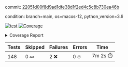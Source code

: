 commit: [22051d00f8d9ad1dfe38d1f2ed4c5c8b730ea46b](https://github.com/rcmdnk/homebrew-file/tree/22051d00f8d9ad1dfe38d1f2ed4c5c8b730ea46b)

condition: branch=main, os=macos-12, python_version=3.9

[![test](https://github.com/rcmdnk/homebrew-file/actions/workflows/test.yml/badge.svg)](https://github.com/rcmdnk/homebrew-file/actions/runs/4329407740)
<a href="https://github.com/rcmdnk/homebrew-file/blob/22051d00f8d9ad1dfe38d1f2ed4c5c8b730ea46b/README.md"><img alt="Coverage" src="https://img.shields.io/badge/Coverage-53%25-orange.svg" /></a><details><summary>Coverage Report </summary><table><tr><th>File</th><th>Stmts</th><th>Miss</th><th>Cover</th><th>Missing</th></tr><tbody><tr><td colspan="5"><b>bin</b></td></tr><tr><td>&nbsp; &nbsp;<a href="https://github.com/rcmdnk/homebrew-file/blob/22051d00f8d9ad1dfe38d1f2ed4c5c8b730ea46b/bin/brew-file">brew-file</a></td><td>1869</td><td>877</td><td>53%</td><td><a href="https://github.com/rcmdnk/homebrew-file/blob/22051d00f8d9ad1dfe38d1f2ed4c5c8b730ea46b/bin/brew-file#L43-L58">43&ndash;58</a>, <a href="https://github.com/rcmdnk/homebrew-file/blob/22051d00f8d9ad1dfe38d1f2ed4c5c8b730ea46b/bin/brew-file#L63-L65">63&ndash;65</a>, <a href="https://github.com/rcmdnk/homebrew-file/blob/22051d00f8d9ad1dfe38d1f2ed4c5c8b730ea46b/bin/brew-file#L153">153</a>, <a href="https://github.com/rcmdnk/homebrew-file/blob/22051d00f8d9ad1dfe38d1f2ed4c5c8b730ea46b/bin/brew-file#L265">265</a>, <a href="https://github.com/rcmdnk/homebrew-file/blob/22051d00f8d9ad1dfe38d1f2ed4c5c8b730ea46b/bin/brew-file#L284">284</a>, <a href="https://github.com/rcmdnk/homebrew-file/blob/22051d00f8d9ad1dfe38d1f2ed4c5c8b730ea46b/bin/brew-file#L290">290</a>, <a href="https://github.com/rcmdnk/homebrew-file/blob/22051d00f8d9ad1dfe38d1f2ed4c5c8b730ea46b/bin/brew-file#L315">315</a>, <a href="https://github.com/rcmdnk/homebrew-file/blob/22051d00f8d9ad1dfe38d1f2ed4c5c8b730ea46b/bin/brew-file#L335">335</a>, <a href="https://github.com/rcmdnk/homebrew-file/blob/22051d00f8d9ad1dfe38d1f2ed4c5c8b730ea46b/bin/brew-file#L338-L341">338&ndash;341</a>, <a href="https://github.com/rcmdnk/homebrew-file/blob/22051d00f8d9ad1dfe38d1f2ed4c5c8b730ea46b/bin/brew-file#L355-L361">355&ndash;361</a>, <a href="https://github.com/rcmdnk/homebrew-file/blob/22051d00f8d9ad1dfe38d1f2ed4c5c8b730ea46b/bin/brew-file#L394-L400">394&ndash;400</a>, <a href="https://github.com/rcmdnk/homebrew-file/blob/22051d00f8d9ad1dfe38d1f2ed4c5c8b730ea46b/bin/brew-file#L410-L421">410&ndash;421</a>, <a href="https://github.com/rcmdnk/homebrew-file/blob/22051d00f8d9ad1dfe38d1f2ed4c5c8b730ea46b/bin/brew-file#L610">610</a>, <a href="https://github.com/rcmdnk/homebrew-file/blob/22051d00f8d9ad1dfe38d1f2ed4c5c8b730ea46b/bin/brew-file#L612">612</a>, <a href="https://github.com/rcmdnk/homebrew-file/blob/22051d00f8d9ad1dfe38d1f2ed4c5c8b730ea46b/bin/brew-file#L614">614</a>, <a href="https://github.com/rcmdnk/homebrew-file/blob/22051d00f8d9ad1dfe38d1f2ed4c5c8b730ea46b/bin/brew-file#L631-L635">631&ndash;635</a>, <a href="https://github.com/rcmdnk/homebrew-file/blob/22051d00f8d9ad1dfe38d1f2ed4c5c8b730ea46b/bin/brew-file#L648-L653">648&ndash;653</a>, <a href="https://github.com/rcmdnk/homebrew-file/blob/22051d00f8d9ad1dfe38d1f2ed4c5c8b730ea46b/bin/brew-file#L663">663</a>, <a href="https://github.com/rcmdnk/homebrew-file/blob/22051d00f8d9ad1dfe38d1f2ed4c5c8b730ea46b/bin/brew-file#L679">679</a>, <a href="https://github.com/rcmdnk/homebrew-file/blob/22051d00f8d9ad1dfe38d1f2ed4c5c8b730ea46b/bin/brew-file#L683-L687">683&ndash;687</a>, <a href="https://github.com/rcmdnk/homebrew-file/blob/22051d00f8d9ad1dfe38d1f2ed4c5c8b730ea46b/bin/brew-file#L705-L719">705&ndash;719</a>, <a href="https://github.com/rcmdnk/homebrew-file/blob/22051d00f8d9ad1dfe38d1f2ed4c5c8b730ea46b/bin/brew-file#L812-L827">812&ndash;827</a>, <a href="https://github.com/rcmdnk/homebrew-file/blob/22051d00f8d9ad1dfe38d1f2ed4c5c8b730ea46b/bin/brew-file#L851">851</a>, <a href="https://github.com/rcmdnk/homebrew-file/blob/22051d00f8d9ad1dfe38d1f2ed4c5c8b730ea46b/bin/brew-file#L862-L863">862&ndash;863</a>, <a href="https://github.com/rcmdnk/homebrew-file/blob/22051d00f8d9ad1dfe38d1f2ed4c5c8b730ea46b/bin/brew-file#L871">871</a>, <a href="https://github.com/rcmdnk/homebrew-file/blob/22051d00f8d9ad1dfe38d1f2ed4c5c8b730ea46b/bin/brew-file#L884-L889">884&ndash;889</a>, <a href="https://github.com/rcmdnk/homebrew-file/blob/22051d00f8d9ad1dfe38d1f2ed4c5c8b730ea46b/bin/brew-file#L893-L895">893&ndash;895</a>, <a href="https://github.com/rcmdnk/homebrew-file/blob/22051d00f8d9ad1dfe38d1f2ed4c5c8b730ea46b/bin/brew-file#L899-L902">899&ndash;902</a>, <a href="https://github.com/rcmdnk/homebrew-file/blob/22051d00f8d9ad1dfe38d1f2ed4c5c8b730ea46b/bin/brew-file#L995-L997">995&ndash;997</a>, <a href="https://github.com/rcmdnk/homebrew-file/blob/22051d00f8d9ad1dfe38d1f2ed4c5c8b730ea46b/bin/brew-file#L1000">1000</a>, <a href="https://github.com/rcmdnk/homebrew-file/blob/22051d00f8d9ad1dfe38d1f2ed4c5c8b730ea46b/bin/brew-file#L1006">1006</a>, <a href="https://github.com/rcmdnk/homebrew-file/blob/22051d00f8d9ad1dfe38d1f2ed4c5c8b730ea46b/bin/brew-file#L1029-L1032">1029&ndash;1032</a>, <a href="https://github.com/rcmdnk/homebrew-file/blob/22051d00f8d9ad1dfe38d1f2ed4c5c8b730ea46b/bin/brew-file#L1094">1094</a>, <a href="https://github.com/rcmdnk/homebrew-file/blob/22051d00f8d9ad1dfe38d1f2ed4c5c8b730ea46b/bin/brew-file#L1123">1123</a>, <a href="https://github.com/rcmdnk/homebrew-file/blob/22051d00f8d9ad1dfe38d1f2ed4c5c8b730ea46b/bin/brew-file#L1154">1154</a>, <a href="https://github.com/rcmdnk/homebrew-file/blob/22051d00f8d9ad1dfe38d1f2ed4c5c8b730ea46b/bin/brew-file#L1157">1157</a>, <a href="https://github.com/rcmdnk/homebrew-file/blob/22051d00f8d9ad1dfe38d1f2ed4c5c8b730ea46b/bin/brew-file#L1169">1169</a>, <a href="https://github.com/rcmdnk/homebrew-file/blob/22051d00f8d9ad1dfe38d1f2ed4c5c8b730ea46b/bin/brew-file#L1171">1171</a>, <a href="https://github.com/rcmdnk/homebrew-file/blob/22051d00f8d9ad1dfe38d1f2ed4c5c8b730ea46b/bin/brew-file#L1202">1202</a>, <a href="https://github.com/rcmdnk/homebrew-file/blob/22051d00f8d9ad1dfe38d1f2ed4c5c8b730ea46b/bin/brew-file#L1207-L1210">1207&ndash;1210</a>, <a href="https://github.com/rcmdnk/homebrew-file/blob/22051d00f8d9ad1dfe38d1f2ed4c5c8b730ea46b/bin/brew-file#L1212-L1215">1212&ndash;1215</a>, <a href="https://github.com/rcmdnk/homebrew-file/blob/22051d00f8d9ad1dfe38d1f2ed4c5c8b730ea46b/bin/brew-file#L1244-L1254">1244&ndash;1254</a>, <a href="https://github.com/rcmdnk/homebrew-file/blob/22051d00f8d9ad1dfe38d1f2ed4c5c8b730ea46b/bin/brew-file#L1257-L1260">1257&ndash;1260</a>, <a href="https://github.com/rcmdnk/homebrew-file/blob/22051d00f8d9ad1dfe38d1f2ed4c5c8b730ea46b/bin/brew-file#L1263-L1269">1263&ndash;1269</a>, <a href="https://github.com/rcmdnk/homebrew-file/blob/22051d00f8d9ad1dfe38d1f2ed4c5c8b730ea46b/bin/brew-file#L1275">1275</a>, <a href="https://github.com/rcmdnk/homebrew-file/blob/22051d00f8d9ad1dfe38d1f2ed4c5c8b730ea46b/bin/brew-file#L1281">1281</a>, <a href="https://github.com/rcmdnk/homebrew-file/blob/22051d00f8d9ad1dfe38d1f2ed4c5c8b730ea46b/bin/brew-file#L1287-L1292">1287&ndash;1292</a>, <a href="https://github.com/rcmdnk/homebrew-file/blob/22051d00f8d9ad1dfe38d1f2ed4c5c8b730ea46b/bin/brew-file#L1303-L1325">1303&ndash;1325</a>, <a href="https://github.com/rcmdnk/homebrew-file/blob/22051d00f8d9ad1dfe38d1f2ed4c5c8b730ea46b/bin/brew-file#L1353">1353</a>, <a href="https://github.com/rcmdnk/homebrew-file/blob/22051d00f8d9ad1dfe38d1f2ed4c5c8b730ea46b/bin/brew-file#L1369-L1377">1369&ndash;1377</a>, <a href="https://github.com/rcmdnk/homebrew-file/blob/22051d00f8d9ad1dfe38d1f2ed4c5c8b730ea46b/bin/brew-file#L1382-L1401">1382&ndash;1401</a>, <a href="https://github.com/rcmdnk/homebrew-file/blob/22051d00f8d9ad1dfe38d1f2ed4c5c8b730ea46b/bin/brew-file#L1406-L1410">1406&ndash;1410</a>, <a href="https://github.com/rcmdnk/homebrew-file/blob/22051d00f8d9ad1dfe38d1f2ed4c5c8b730ea46b/bin/brew-file#L1424-L1471">1424&ndash;1471</a>, <a href="https://github.com/rcmdnk/homebrew-file/blob/22051d00f8d9ad1dfe38d1f2ed4c5c8b730ea46b/bin/brew-file#L1474-L1505">1474&ndash;1505</a>, <a href="https://github.com/rcmdnk/homebrew-file/blob/22051d00f8d9ad1dfe38d1f2ed4c5c8b730ea46b/bin/brew-file#L1510-L1542">1510&ndash;1542</a>, <a href="https://github.com/rcmdnk/homebrew-file/blob/22051d00f8d9ad1dfe38d1f2ed4c5c8b730ea46b/bin/brew-file#L1545-L1627">1545&ndash;1627</a>, <a href="https://github.com/rcmdnk/homebrew-file/blob/22051d00f8d9ad1dfe38d1f2ed4c5c8b730ea46b/bin/brew-file#L1630-L1638">1630&ndash;1638</a>, <a href="https://github.com/rcmdnk/homebrew-file/blob/22051d00f8d9ad1dfe38d1f2ed4c5c8b730ea46b/bin/brew-file#L1651">1651</a>, <a href="https://github.com/rcmdnk/homebrew-file/blob/22051d00f8d9ad1dfe38d1f2ed4c5c8b730ea46b/bin/brew-file#L1656">1656</a>, <a href="https://github.com/rcmdnk/homebrew-file/blob/22051d00f8d9ad1dfe38d1f2ed4c5c8b730ea46b/bin/brew-file#L1661-L1700">1661&ndash;1700</a>, <a href="https://github.com/rcmdnk/homebrew-file/blob/22051d00f8d9ad1dfe38d1f2ed4c5c8b730ea46b/bin/brew-file#L1704-L1819">1704&ndash;1819</a>, <a href="https://github.com/rcmdnk/homebrew-file/blob/22051d00f8d9ad1dfe38d1f2ed4c5c8b730ea46b/bin/brew-file#L1829-L1841">1829&ndash;1841</a>, <a href="https://github.com/rcmdnk/homebrew-file/blob/22051d00f8d9ad1dfe38d1f2ed4c5c8b730ea46b/bin/brew-file#L1845">1845</a>, <a href="https://github.com/rcmdnk/homebrew-file/blob/22051d00f8d9ad1dfe38d1f2ed4c5c8b730ea46b/bin/brew-file#L1852-L1932">1852&ndash;1932</a>, <a href="https://github.com/rcmdnk/homebrew-file/blob/22051d00f8d9ad1dfe38d1f2ed4c5c8b730ea46b/bin/brew-file#L1939-L1980">1939&ndash;1980</a>, <a href="https://github.com/rcmdnk/homebrew-file/blob/22051d00f8d9ad1dfe38d1f2ed4c5c8b730ea46b/bin/brew-file#L1983-L1990">1983&ndash;1990</a>, <a href="https://github.com/rcmdnk/homebrew-file/blob/22051d00f8d9ad1dfe38d1f2ed4c5c8b730ea46b/bin/brew-file#L1994-L1995">1994&ndash;1995</a>, <a href="https://github.com/rcmdnk/homebrew-file/blob/22051d00f8d9ad1dfe38d1f2ed4c5c8b730ea46b/bin/brew-file#L2000-L2044">2000&ndash;2044</a>, <a href="https://github.com/rcmdnk/homebrew-file/blob/22051d00f8d9ad1dfe38d1f2ed4c5c8b730ea46b/bin/brew-file#L2050-L2086">2050&ndash;2086</a>, <a href="https://github.com/rcmdnk/homebrew-file/blob/22051d00f8d9ad1dfe38d1f2ed4c5c8b730ea46b/bin/brew-file#L2089-L2095">2089&ndash;2095</a>, <a href="https://github.com/rcmdnk/homebrew-file/blob/22051d00f8d9ad1dfe38d1f2ed4c5c8b730ea46b/bin/brew-file#L2099-L2107">2099&ndash;2107</a>, <a href="https://github.com/rcmdnk/homebrew-file/blob/22051d00f8d9ad1dfe38d1f2ed4c5c8b730ea46b/bin/brew-file#L2115-L2123">2115&ndash;2123</a>, <a href="https://github.com/rcmdnk/homebrew-file/blob/22051d00f8d9ad1dfe38d1f2ed4c5c8b730ea46b/bin/brew-file#L2127-L2129">2127&ndash;2129</a>, <a href="https://github.com/rcmdnk/homebrew-file/blob/22051d00f8d9ad1dfe38d1f2ed4c5c8b730ea46b/bin/brew-file#L2133">2133</a>, <a href="https://github.com/rcmdnk/homebrew-file/blob/22051d00f8d9ad1dfe38d1f2ed4c5c8b730ea46b/bin/brew-file#L2137-L2145">2137&ndash;2145</a>, <a href="https://github.com/rcmdnk/homebrew-file/blob/22051d00f8d9ad1dfe38d1f2ed4c5c8b730ea46b/bin/brew-file#L2155-L2324">2155&ndash;2324</a>, <a href="https://github.com/rcmdnk/homebrew-file/blob/22051d00f8d9ad1dfe38d1f2ed4c5c8b730ea46b/bin/brew-file#L2330-L2482">2330&ndash;2482</a>, <a href="https://github.com/rcmdnk/homebrew-file/blob/22051d00f8d9ad1dfe38d1f2ed4c5c8b730ea46b/bin/brew-file#L2510">2510</a>, <a href="https://github.com/rcmdnk/homebrew-file/blob/22051d00f8d9ad1dfe38d1f2ed4c5c8b730ea46b/bin/brew-file#L2535">2535</a>, <a href="https://github.com/rcmdnk/homebrew-file/blob/22051d00f8d9ad1dfe38d1f2ed4c5c8b730ea46b/bin/brew-file#L2616">2616</a>, <a href="https://github.com/rcmdnk/homebrew-file/blob/22051d00f8d9ad1dfe38d1f2ed4c5c8b730ea46b/bin/brew-file#L2621-L2632">2621&ndash;2632</a>, <a href="https://github.com/rcmdnk/homebrew-file/blob/22051d00f8d9ad1dfe38d1f2ed4c5c8b730ea46b/bin/brew-file#L2661-L2668">2661&ndash;2668</a>, <a href="https://github.com/rcmdnk/homebrew-file/blob/22051d00f8d9ad1dfe38d1f2ed4c5c8b730ea46b/bin/brew-file#L2693">2693</a>, <a href="https://github.com/rcmdnk/homebrew-file/blob/22051d00f8d9ad1dfe38d1f2ed4c5c8b730ea46b/bin/brew-file#L2705">2705</a>, <a href="https://github.com/rcmdnk/homebrew-file/blob/22051d00f8d9ad1dfe38d1f2ed4c5c8b730ea46b/bin/brew-file#L2721">2721</a>, <a href="https://github.com/rcmdnk/homebrew-file/blob/22051d00f8d9ad1dfe38d1f2ed4c5c8b730ea46b/bin/brew-file#L2735-L2739">2735&ndash;2739</a>, <a href="https://github.com/rcmdnk/homebrew-file/blob/22051d00f8d9ad1dfe38d1f2ed4c5c8b730ea46b/bin/brew-file#L2743-L2746">2743&ndash;2746</a>, <a href="https://github.com/rcmdnk/homebrew-file/blob/22051d00f8d9ad1dfe38d1f2ed4c5c8b730ea46b/bin/brew-file#L2749-L2752">2749&ndash;2752</a>, <a href="https://github.com/rcmdnk/homebrew-file/blob/22051d00f8d9ad1dfe38d1f2ed4c5c8b730ea46b/bin/brew-file#L2755-L2763">2755&ndash;2763</a>, <a href="https://github.com/rcmdnk/homebrew-file/blob/22051d00f8d9ad1dfe38d1f2ed4c5c8b730ea46b/bin/brew-file#L2792-L2799">2792&ndash;2799</a>, <a href="https://github.com/rcmdnk/homebrew-file/blob/22051d00f8d9ad1dfe38d1f2ed4c5c8b730ea46b/bin/brew-file#L2810-L2817">2810&ndash;2817</a>, <a href="https://github.com/rcmdnk/homebrew-file/blob/22051d00f8d9ad1dfe38d1f2ed4c5c8b730ea46b/bin/brew-file#L2898-L2900">2898&ndash;2900</a>, <a href="https://github.com/rcmdnk/homebrew-file/blob/22051d00f8d9ad1dfe38d1f2ed4c5c8b730ea46b/bin/brew-file#L2919">2919</a>, <a href="https://github.com/rcmdnk/homebrew-file/blob/22051d00f8d9ad1dfe38d1f2ed4c5c8b730ea46b/bin/brew-file#L2925">2925</a>, <a href="https://github.com/rcmdnk/homebrew-file/blob/22051d00f8d9ad1dfe38d1f2ed4c5c8b730ea46b/bin/brew-file#L2936-L3545">2936&ndash;3545</a>, <a href="https://github.com/rcmdnk/homebrew-file/blob/22051d00f8d9ad1dfe38d1f2ed4c5c8b730ea46b/bin/brew-file#L3549">3549</a></td></tr><tr><td><b>TOTAL</b></td><td><b>1869</b></td><td><b>877</b></td><td><b>53%</b></td><td>&nbsp;</td></tr></tbody></table></details>

| Tests | Skipped | Failures | Errors | Time |
| ----- | ------- | -------- | -------- | ------------------ |
| 148 | 0 :zzz: | 2 :x: | 0 :fire: | 7m 2s :stopwatch: |


